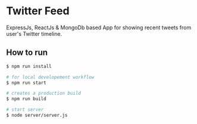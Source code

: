 # Twitter Feed

ExpressJs, ReactJs & MongoDb based App for showing recent tweets from user's Twitter timeline.

## How to run

```sh
$ npm run install

# for local developement workflow
$ npm run start

# creates a production build
$ npm run build

# start server
$ node server/server.js
```
